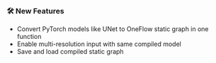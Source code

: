 ### 🛠️ New Features 

- Convert PyTorch models like UNet to OneFlow static graph in one function
- Enable multi-resolution input with same compiled model 
- Save and load compiled static graph

